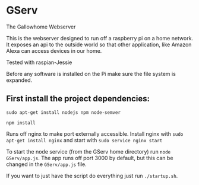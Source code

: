 # GServ
The Gallowhome Webserver

This is the webserver designed to run off a raspberry pi on a home network.
It exposes an api to the outside world so that other application, like Amazon
Alexa can access devices in our home.

Tested with raspian-Jessie

Before any software is installed on the Pi make sure the file system is expanded.


## First install the project dependencies: ##

`sudo apt-get install nodejs npm node-semver`

`npm install`

Runs off nginx to make port externally accessible. Install nginx with
`sudo apt-get install nginx` and start with `sudo service nginx start`

To start the node service (from the GServ home directory) run `node GServ/app.js`.
The app runs off port 3000 by default, but this can be changed in the
`GServ/app.js` file.

If you want to just have the script do everything just run `./startup.sh`.
